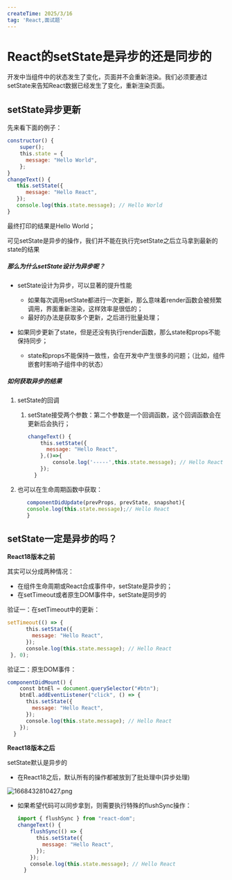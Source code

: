 ```yaml
---
createTime: 2025/3/16
tag: 'React,面试题'
---
```

# React的setState是异步的还是同步的

开发中当组件中的状态发生了变化，页面并不会重新渲染。我们必须要通过setState来告知React数据已经发生了变化，重新渲染页面。

setState异步更新
------------

先来看下面的例子：

```jsx
constructor() {
    super();
    this.state = {
      message: "Hello World",
    };
}
changeText() {
   this.setState({
      message: "Hello React",
   });
   console.log(this.state.message); // Hello World
}

```

最终打印的结果是Hello World；

可见setState是异步的操作，我们并不能在执行完setState之后立马拿到最新的state的结果

##### 那么为什么setState设计为异步呢？

* setState设计为异步，可以显著的提升性能

  * 如果每次调用setState都进行一次更新，那么意味着render函数会被频繁调用，界面重新渲染，这样效率是很低的；
  * 最好的办法是获取多个更新，之后进行批量处理；
* 如果同步更新了state，但是还没有执行render函数，那么state和props不能保持同步；

  * state和props不能保持一致性，会在开发中产生很多的问题；（比如，组件嵌套时影响子组件中的状态）

##### 如何获取异步的结果

1. setState的回调

    1. setState接受两个参数：第二个参数是一个回调函数，这个回调函数会在更新后会执行；

        ```jsx
        changeText() {
            this.setState({
              message: "Hello React",
            },()=>{
                console.log('-----',this.state.message); // Hello React
            });
          }
        
        ```

2. 也可以在生命周期函数中获取：

    ```jsx
       componentDidUpdate(prevProps, prevState, snapshot){
       console.log(this.state.message);// Hello React
       }
    
    ```

setState一定是异步的吗？
----------------

**React18版本之前**

其实可以分成两种情况：

* 在组件生命周期或React合成事件中，setState是异步的；
* 在setTimeout或者原生DOM事件中，setState是同步的

验证一：在setTimeout中的更新：

```jsx
setTimeout(() => {
      this.setState({
        message: "Hello React",
      });
      console.log(this.state.message); // Hello React
 }, 0);

```

验证二：原生DOM事件：

```js
componentDidMount() {
    const btnEl = document.querySelector("#btn");
    btnEl.addEventListener("click", () => {
      this.setState({
        message: "Hello React",
      });
      console.log(this.state.message); // Hello React
    });
  }

```

**React18版本之后**

setState默认是异步的

* 在React18之后，默认所有的操作都被放到了批处理中(异步处理)

![1668432810427.png](https://p3-juejin.byteimg.com/tos-cn-i-k3u1fbpfcp/8d5a6cf3052845259046e8e00c80e1fe~tplv-k3u1fbpfcp-zoom-in-crop-mark:4536:0:0:0.image?)

* 如果希望代码可以同步拿到，则需要执行特殊的flushSync操作：

    ```js
    import { flushSync } from "react-dom";
    changeText() {
        flushSync(() => {
          this.setState({
            message: "Hello React",
          });
        });
        console.log(this.state.message); // Hello React
      }
    
    ```
